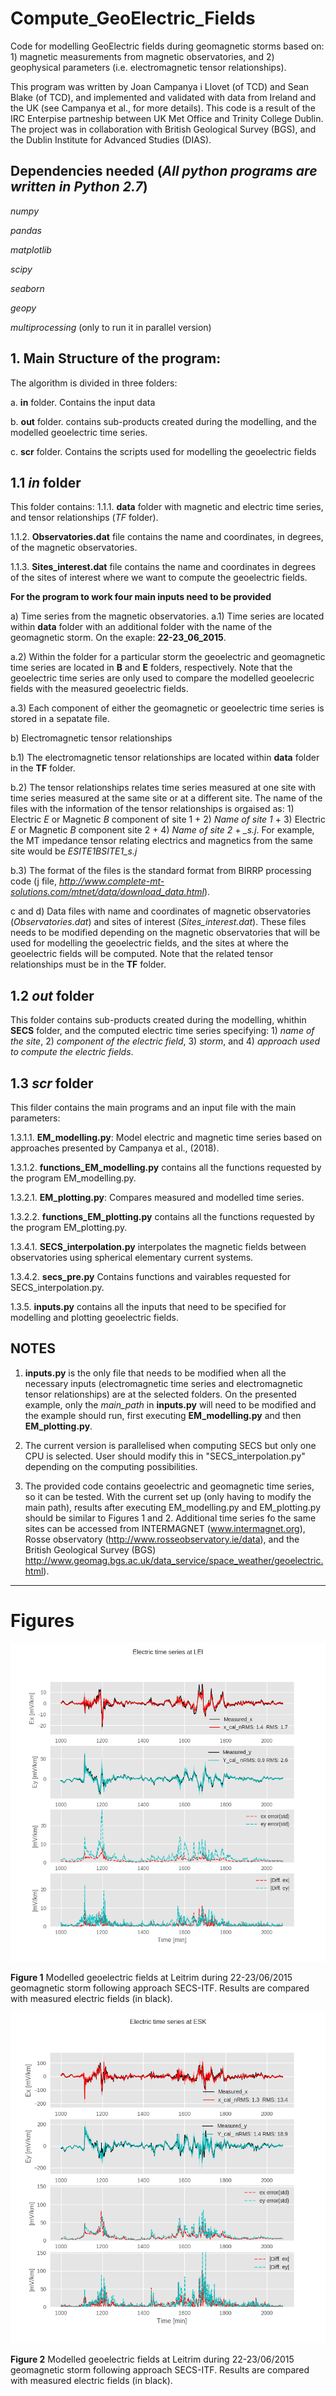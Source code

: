 # Compute_GeoElectric_Fields

Code for modelling GeoElectric fields during geomagnetic storms based on: 1) magnetic measurements from magnetic observatories, and 2) geophysical parameters (i.e. electromagnetic tensor relationships).

This program was written by Joan Campanya i Llovet (of TCD) and Sean Blake (of TCD), and implemented and validated with data from Ireland and the UK (see Campanya et al., for more details). This code is a result of the IRC Enterpise partneship between UK Met Office and Trinity College Dublin. The project was in collaboration with British Geological Survey (BGS), and the Dublin Institute for Advanced Studies (DIAS).

## Dependencies needed (*All python programs are written in Python 2.7*)

*numpy*

*pandas*

*matplotlib*

*scipy*

*seaborn*

*geopy*

*multiprocessing* (only to run it in parallel version)


## 1. Main Structure of the program:
The algorithm is divided in three folders:

a.  **in** folder. Contains the input data 

b.  **out** folder. contains sub-products created during the modelling, and the modelled geoelectric time series.

c.  **scr** folder. Contains the scripts used for modelling the geoelectric fields


## 1.1 *in* folder

This folder contains:
1.1.1. **data** folder with magnetic and electric time series, and tensor relationships (*TF* folder).

1.1.2. **Observatories.dat** file contains the name and coordinates, in degrees, of the magnetic observatories.

1.1.3. **Sites_interest.dat** file contains the name and coordinates in degrees of the sites of interest where we want to compute the geoelectric fields.

**For the program to work four main inputs need to be provided**

a) Time series from the magnetic observatories.
a.1) Time series are located within **data** folder with an additional folder with the name of the geomagnetic storm. On the exaple: **22-23_06_2015**.

a.2) Within the folder for a particular storm the geoelectric and geomagnetic time series are located in **B** and **E** folders, respectively. Note that the geoelectric time series are only used to compare the modelled geoelecric fields with the measured geoelectric fields.

a.3) Each component of either the geomagnetic or geoelectric time series is stored in a sepatate file.

b) Electromagnetic tensor relationships

b.1) The electromagnetic tensor relationships are located within **data** folder in the **TF** folder.

b.2) The tensor relationships relates time series measured at one site with time series measured at the same site or at a different site. The name of the files with the information of the tensor relationships is orgaised as: 1) Electric *E* or Magnetic *B* component of site 1 + 2) *Name of site 1* + 3) Electric *E* or Magnetic *B* component site 2 + 4) *Name of site 2* + *_s.j*. For example, the MT impedance tensor relating electrics and magnetics from the same site would be *ESITE1BSITE1_s.j*

b.3) The format of the files is the standard format from BIRRP processing code (j file, *http://www.complete-mt-solutions.com/mtnet/data/download_data.html*).

c and d) Data files with name and coordinates of magnetic observatories (*Observatories.dat*) and sites of interest (*Sites_interest.dat*). These files needs to be modified depending on the magnetic observatories that will be used for modelling the geoelectric fields, and the sites at where the geoelectric fields will be computed. Note that the related tensor relationships must be in the **TF** folder.



## 1.2 *out* folder

This folder contains sub-products created during the modelling, whithin **SECS** folder, and the computed electric time series specifying: 1) *name of the site*, 2) *component of the electric field*, 3) *storm*, and 4) *approach used to compute the electric fields*.


## 1.3 *scr* folder

This filder contains the main programs and an input file with the main parameters:

1.3.1.1. **EM_modelling.py**: Model electric and magnetic time series based on approaches presented by Campanya et al., (2018).

1.3.1.2. **functions_EM_modelling.py** contains all the functions requested by the program EM_modelling.py.

1.3.2.1. **EM_plotting.py**: Compares measured and modelled time series.

1.3.2.2. **functions_EM_plotting.py** contains all the functions requested by the program EM_plotting.py.

1.3.4.1. **SECS_interpolation.py** interpolates the magnetic fields between observatories using spherical elementary current systems.

1.3.4.2. **secs_pre.py** Contains functions and vairables requested for SECS_interpolation.py.

1.3.5. **inputs.py** contains all the inputs that need to be specified for modelling and plotting geoelectric fields. 

## NOTES
1) **inputs.py** is the only file that needs to be modified when all the necessary inputs (electromagnetic time series and electromagnetic tensor relationships) are at the selected folders. On the presented example, only the *main_path* in **inputs.py** will need to be modified and the example should run, first executing **EM_modelling.py** and then **EM_plotting.py**.

2) The current version is parallelised when computing SECS but only one CPU is selected. User should modify this in "SECS_interpolation.py" depending on the computing possibilities.

3) The provided code contains geoelectric and geomagnetic time series, so it can be tested. With the current set up (only having to modify the main path), results after executing EM_modelling.py and EM_plotting.py should be similar to Figures 1 and 2. Additional time series fo the same sites can be accessed from INTERMAGNET (www.intermagnet.org), Rosse observatory (http://www.rosseobservatory.ie/data), and the British Geological Survey (BGS)  http://www.geomag.bgs.ac.uk/data_service/space_weather/geoelectric.html). 

-------------------------------------------------------------------------------
# Figures

![alt text](geoelectric_LEI.png)

**Figure 1** Modelled geoelectric fields at Leitrim during 22-23/06/2015 geomagnetic storm following approach SECS-ITF. Results are compared with measured electric fields (in black).





![alt text](geoelectric_ESK.png)

**Figure 2** Modelled geoelectric fields at Leitrim during 22-23/06/2015 geomagnetic storm following approach SECS-ITF. Results are compared with measured electric fields (in black).
